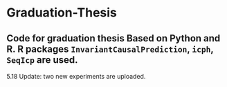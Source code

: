 # Graduation-Thesis
Code for graduation thesis
Based on Python and R. R packages `InvariantCausalPrediction`, `icph`, `SeqIcp` are used.
------------------------------------------------------------------------------------------
5.18 Update: two new experiments are uploaded.
